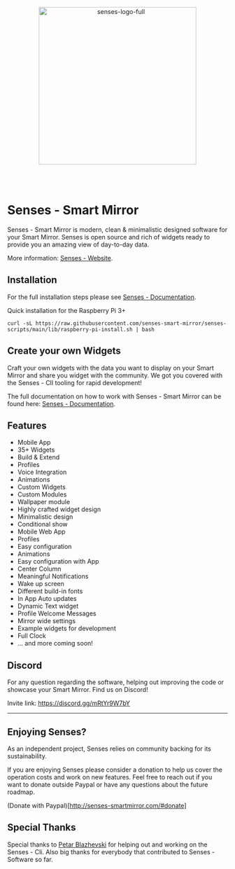 <p align="center"><a href="https://senses-mirror.io" target="_blank"><img width="360" alt="senses-logo-full" src="https://user-images.githubusercontent.com/3399093/134037048-2add52f7-05f8-4c8d-a25c-fa590d97b01c.png"></a></p>
<br /><br />

# Senses - Smart Mirror

Senses - Smart Mirror is modern, clean & minimalistic designed software for your Smart Mirror. Senses is open source and rich of widgets ready to provide you an amazing view of day-to-day data.

More information: [Senses - Website](https://senses-smartmirror.com).

## Installation

For the full installation steps please see [Senses - Documentation](https://docs.senses-smartmirror.com).

Quick installation for the Raspberry Pi 3+

```
curl -sL https://raw.githubusercontent.com/senses-smart-mirror/senses-scripts/main/lib/raspberry-pi-install.sh | bash
```

## Create your own Widgets
Craft your own widgets with the data you want to display on your Smart Mirror and share you widget with the community. We got you covered with the Senses - ClI tooling for rapid development!

The full documentation on how to work with Senses - Smart Mirror can be found here: [Senses - Documentation](https://docs.senses-smartmirror.com).

## Features

- Mobile App
- 35+ Widgets
- Build & Extend
- Profiles
- Voice Integration
- Animations
- Custom Widgets
- Custom Modules
- Wallpaper module
- Highly crafted widget design
- Minimalistic design
- Conditional show
- Mobile Web App
- Profiles
- Easy configuration
- Animations
- Easy configuration with App
- Center Column
- Meaningful Notifications
- Wake up screen
- Different build-in fonts
- In App Auto updates
- Dynamic Text widget
- Profile Welcome Messages
- Mirror wide settings
- Example widgets for development
- Full Clock
- ... and more coming soon!

## Discord

For any question regarding the software, helping out improving the code or showcase your Smart Mirror. Find us on Discord!

Invite link: https://discord.gg/mRtYr9W7bY

---

## Enjoying Senses?
As an independent project, Senses relies on community backing for its sustainability.

If you are enjoying Senses please consider a donation to help us cover the operation costs and work on new features. Feel free to reach out if you want to donate outside Paypal or have any questions about the future roadmap.

(Donate with Paypal)[http://senses-smartmirror.com/#donate]

## Special Thanks

Special thanks to [Petar Blazhevski](https://github.com/petarblazevski) for helping out and working on the Senses - Cli. Also big thanks for everybody that contributed to Senses - Software so far.
